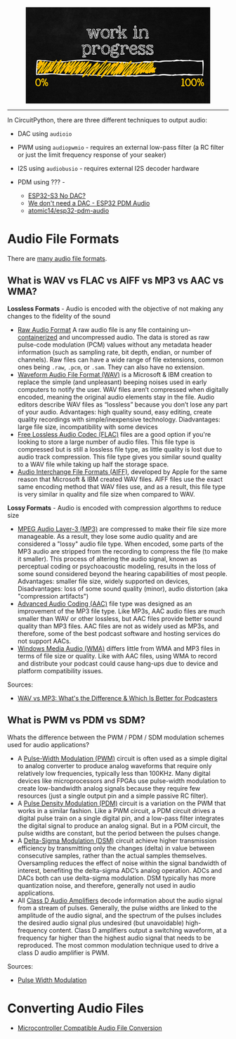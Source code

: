 
<!--
Maintainer:   jeffskinnerbox@yahoo.com / www.jeffskinnerbox.me
Version:      0.0.0
-->


<div align="center">
<img src="https://raw.githubusercontent.com/jeffskinnerbox/blog/main/content/images/banners-bkgrds/work-in-progress.jpg" title="These materials require additional work and are not ready for general use." align="center" width=420px height=219px>
</div>


-----


In CircuitPython, there are three different techniques to output audio:
* DAC using `audioio`
* PWM using `audiopwmio` - requires an external low-pass filter (a RC filter or just the limit frequency response of your seaker)
* I2S using `audiobusio` - requires external I2S decoder hardware

* PDM using ??? -
    * [ESP32-S3 No DAC?](https://atomic14.substack.com/p/esp32-s3-no-dac)
    * [We don't need a DAC - ESP32 PDM Audio](https://www.youtube.com/watch?v=oZ39VCUvKjw)
    * [atomic14/esp32-pdm-audio](https://github.com/atomic14/esp32-pdm-audio)

# Audio File Formats
There are [many audio file formats][22].

## What is WAV vs FLAC vs AIFF vs MP3 vs AAC vs WMA?
**Lossless Formats** - Audio is encoded with the objective of not making any changes to the fidelity of the sound
* [Raw Audio Format][20] A raw audio file is any file containing un-[containerized][21] and uncompressed audio.
The data is stored as raw pulse-code modulation (PCM) values without any metadata header information
(such as sampling rate, bit depth, endian, or number of channels).
Raw files can have a wide range of file extensions, common ones being `.raw`, `.pcm`, or `.sam`.
They can also have no extension.
* [Waveform Audio File Format (WAV)][14] is a Microsoft & IBM creation to replace the simple (and unpleasant) beeping noises used in early computers to notify the user.
WAV files aren’t compressed when digitally encoded, meaning the original audio elements stay in the file.
Audio editors describe WAV files as “lossless” because you don’t lose any part of your audio.
Advantages: high quality sound, easy editing, create quality recordings with simple/inexpensive technology.
Diadvantages: large file size, incompatibility with some devices
* [Free Lossless Audio Codec (FLAC)][15] files are a good option if you're looking to store a large number of audio files. This file type is compressed but is still a lossless file type, as little quality is lost due to audio track compression. This file type gives you similar sound quality to a WAV file while taking up half the storage space.
* [Audio Interchange File Formats (AIFF)][16], developed by Apple for the same reason that Microsoft & IBM created WAV files. AIFF files use the exact same encoding method that WAV files use, and as a result, this file type is very similar in quality and file size when compared to WAV.

**Lossy Formats** - Audio is encoded with compression algorthms to reduce size
* [MPEG Audio Layer-3 (MP3)][17]
are compressed to make their file size more manageable. As a result, they lose some audio quality and are considered a "lossy" audio file type.
When encoded, some parts of the MP3 audio are stripped from the recording to compress the file (to make it smaller). This process of altering the audio signal, known as perceptual coding or psychoacoustic modeling, results in the loss of some sound considered beyond the hearing capabilities of most people.
Advantages: smaller file size, widely supported on devices,
Disadvantages: loss of some sound quality (minor), audio distortion (aka "compression artifacts")
* [Advanced Audio Coding (AAC)][18] file type was designed as an improvement of the MP3 file type. Like MP3s, AAC audio files are much smaller than WAV or other lossless, but AAC files provide better sound quality than MP3 files. AAC files are not as widely used as MP3s, and therefore, some of the best podcast software and hosting services do not support AACs.
* [Windows Media Audio (WMA)][19] differs little from WMA and MP3 files in terms of file size or quality. Like with AAC files, using WMA to record and distribute your podcast could cause hang-ups due to device and platform compatibility issues.

Sources:
* [WAV vs MP3: What's the Difference & Which Is Better for Podcasters](https://riverside.fm/blog/wav-vs-mp3)

## What is PWM vs PDM vs SDM?
Whats the difference between the PWM / PDM / SDM modulation schemes used for audio applications?

* A [Pulse-Width Modulation (PWM)][10] circuit is often used as a simple digital to analog converter
to produce analog waveforms that require only relatively low frequencies, typically less than 100KHz.
Many digital devices like microprocessors and FPGAs use pulse-width modulation to create
low-bandwidth analog signals because they require few resources (just a single output pin and a simple passive RC filter).
* A [Pulse Density Modulation (PDM)][11] circuit is a variation on the PWM that works in a similar fashion.
Like a PWM circuit, a PDM circuit drives a digital pulse train on a single digital pin,
and a low-pass filter integrates the digital signal to produce an analog signal.
But in a PDM circuit, the pulse widths are constant, but the period between the pulses change.
* A [Delta-Sigma Modulation (DSM)][12] circuit achieve higher transmission efficiency
by transmitting only the changes (delta) in value between consecutive samples,
rather than the actual samples themselves.
Oversampling reduces the effect of noise within the signal bandwidth of interest,
benefiting the delta-sigma ADC’s analog operation.
ADCs and DACs both can use delta-sigma modulation.
DSM typically has more quantization noise, and therefore, generally not used in audio applications.
* All [Class D Audio Amplifiers][13] decode information about the audio signal from a stream of pulses.
Generally, the pulse widths are linked to the amplitude of the audio signal,
and the spectrum of the pulses includes the desired audio signal plus undesired
(but unavoidable) high-frequency content.
Class D amplifiers output a switching waveform,
at a frequency far higher than the highest audio signal that needs to be reproduced.
The most common modulation technique used to drive a class D audio amplifier is PWM.

Sources:
* [Pulse Width Modulation][10]

# Converting Audio Files
* [Microcontroller Compatible Audio File Conversion](https://learn.adafruit.com/microcontroller-compatible-audio-file-conversion)



[10]:https://www.realdigital.org/doc/333049590c67cb553fc7f9880b2f79c3
[11]:https://www.realdigital.org/doc/333049590c67cb553fc7f9880b2f79c3#pulse-density-modulation
[12]:https://www.electronicdesign.com/technologies/analog/article/21798185/understanding-delta-sigma-modulators
[13]:https://www.eetimes.com/class-d-audio-amplifiers-what-why-and-how-part-5/
[14]:https://docs.fileformat.com/audio/wav/
[15]:https://docs.fileformat.com/audio/flac/
[16]:https://docs.fileformat.com/audio/aiff/
[17]:https://docs.fileformat.com/audio/mp3/
[18]:https://docs.fileformat.com/audio/aac/
[19]:https://docs.fileformat.com/audio/wma/
[20]:https://web.archive.org/web/20160525083851/http://www.fmtz.com/misc/raw-audio-file-formats
[21]:https://en.wikipedia.org/wiki/Container_format
[22]:https://en.wikipedia.org/wiki/Audio_file_format
[23]:
[24]:
[25]:
[26]:
[27]:
[28]:
[29]:
[30]:

